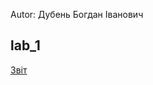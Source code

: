 Autor: Дубень Богдан Іванович

lab_1
---

[Звіт][1]

 [1]: https://drive.google.com/open?id=1aHHkrZFbOfNkICMYh-_h7Ks6GIlKsx9n0GfeSxu-n_k